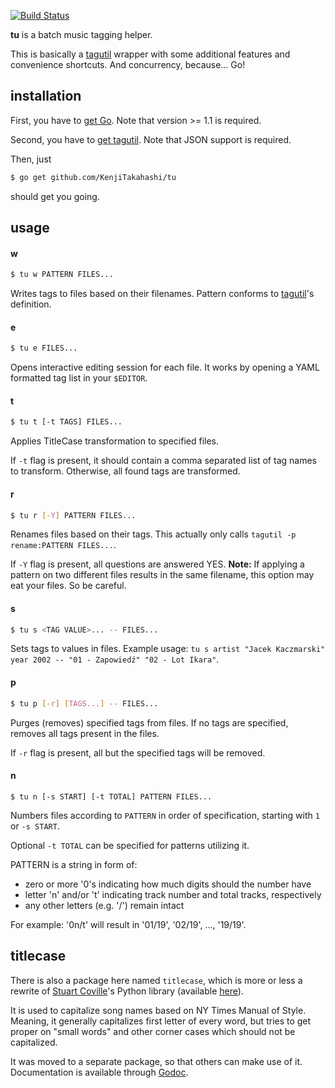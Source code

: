 [![Build Status](https://travis-ci.org/KenjiTakahashi/tu.png?branch=master)](https://travis-ci.org/KenjiTakahashi/tu)

**tu** is a batch music tagging helper.

This is basically a [tagutil](https://github.com/kAworu/tagutil) wrapper with some additional features and convenience shortcuts. And concurrency, because... Go!

## installation

First, you have to [get Go](http://golang.org/doc/install). Note that version >= 1.1 is required.

Second, you have to [get tagutil](https://github.com/kAworu/tagutil). Note that JSON support is required.

Then, just

```bash
$ go get github.com/KenjiTakahashi/tu
```

should get you going.

## usage

#### w

```bash
$ tu w PATTERN FILES...
```

Writes tags to files based on their filenames. Pattern conforms to [tagutil](https://github.com/kAworu/tagutil#renaming-files)'s definition.

#### e

```bash
$ tu e FILES...
```

Opens interactive editing session for each file. It works by opening a YAML formatted tag list in your `$EDITOR`.

#### t

```bash
$ tu t [-t TAGS] FILES...
```

Applies TitleCase transformation to specified files.

If `-t` flag is present, it should contain a comma separated list of tag names to transform. Otherwise, all found tags are transformed.

#### r

```bash
$ tu r [-Y] PATTERN FILES...
```

Renames files based on their tags. This actually only calls `tagutil -p rename:PATTERN FILES...`.

If `-Y` flag is present, all questions are answered YES. **Note:** If applying a pattern on two different files results in the same filename, this option may eat your files. So be careful.

#### s

```bash
$ tu s <TAG VALUE>... -- FILES...
```

Sets tags to values in files. Example usage: `tu s artist "Jacek Kaczmarski" year 2002 -- "01 - Zapowiedź" "02 - Lot Ikara"`.

#### p

```bash
$ tu p [-r] [TAGS...] -- FILES...
```

Purges (removes) specified tags from files. If no tags are specified, removes all tags present in the files.

If `-r` flag is present, all but the specified tags will be removed.

#### n

```
$ tu n [-s START] [-t TOTAL] PATTERN FILES...
```

Numbers files according to `PATTERN` in order of specification, starting with `1` or `-s START`.

Optional `-t TOTAL` can be specified for patterns utilizing it.

PATTERN is a string in form of:
* zero or more '0's indicating how much digits should the number have
* letter 'n' and/or 't' indicating track number and total tracks, respectively
* any other letters (e.g. '/') remain intact

For example: '0n/t' will result in '01/19', '02/19', ..., '19/19'.

## titlecase

There is also a package here named `titlecase`, which is more or less a rewrite of [Stuart Coville](http://muffinresearch.co.uk)'s Python library (available [here](https://github.com/ppannuto/python-titlecase)).

It is used to capitalize song names based on NY Times Manual of Style. Meaning, it generally capitalizes first letter of every word, but tries to get proper on "small words" and other corner cases which should not be capitalized.

It was moved to a separate package, so that others can make use of it. Documentation is available through [Godoc](http://godoc.org/github.com/KenjiTakahashi/tu/titlecase).
